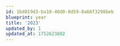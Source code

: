 ```yaml
---
id: 1bd819d3-ba10-40d0-8d59-8a66f3298beb
blueprint: year
title: '2023'
updated_by: 1
updated_at: 1752623802
---
```

